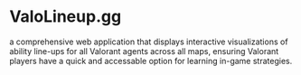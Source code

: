 # ValoLineup.gg
a comprehensive web application that displays interactive visualizations of ability line-ups for all Valorant agents across all maps, ensuring Valorant players have a quick and accessable option for learning in-game strategies.
